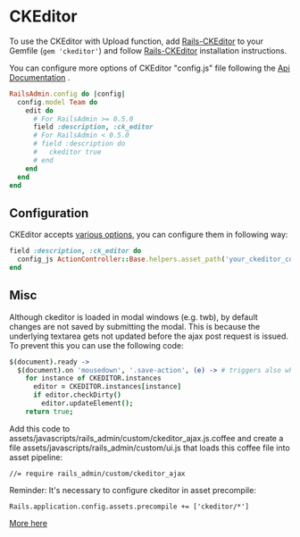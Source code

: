 # CKEditor

To use the CKEditor with Upload function, add [Rails-CKEditor](https://github.com/galetahub/ckeditor) to your Gemfile (`gem 'ckeditor'`) and follow [Rails-CKEditor](https://github.com/galetahub/ckeditor) installation instructions.

You can configure more options of CKEditor "config.js" file following the [Api Documentation](http://docs.cksource.com/ckeditor_api/symbols/CKEDITOR.config.html) .

```ruby
RailsAdmin.config do |config|
  config.model Team do
    edit do
      # For RailsAdmin >= 0.5.0
      field :description, :ck_editor
      # For RailsAdmin < 0.5.0
      # field :description do
      #   ckeditor true
      # end
    end
  end
end
```

## Configuration

CKEditor accepts [various options](https://ckeditor.com/docs/ckeditor4/latest/api/CKEDITOR_config.html), you can configure them in following way:

```ruby
field :description, :ck_editor do
  config_js ActionController::Base.helpers.asset_path('your_ckeditor_config.js')
end
```

## Misc

Although ckeditor is loaded in modal windows (e.g. twb), by default changes are not saved by submitting the modal. This is because the underlying textarea gets not updated before the ajax post request is issued. To prevent this you can use the following code:

```coffeescript
$(document).ready ->
  $(document).on 'mousedown', '.save-action', (e) -> # triggers also when submitting form with enter
    for instance of CKEDITOR.instances
      editor = CKEDITOR.instances[instance]
      if editor.checkDirty()
        editor.updateElement();
    return true;
```

Add this code to assets/javascripts/rails_admin/custom/ckeditor_ajax.js.coffee and create a file assets/javascripts/rails_admin/custom/ui.js that loads this coffee file into asset pipeline:

```
//= require rails_admin/custom/ckeditor_ajax
```

Reminder: It's necessary to configure ckeditor in asset precompile:

```
Rails.application.config.assets.precompile += ['ckeditor/*']
```

[More here](../lib/rails_admin/config/fields/types/ck_editor.rb)
